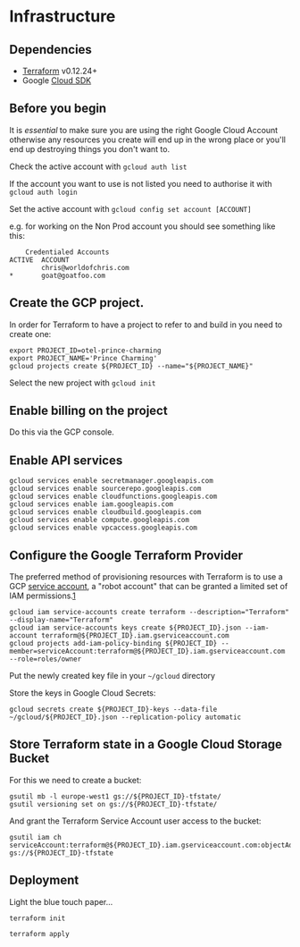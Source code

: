 # Infrastructure

## Dependencies

* [Terraform](https://www.terraform.io/) v0.12.24+
* Google [Cloud SDK](https://cloud.google.com/sdk/)

## Before you begin

It is *essential* to make sure you are using the right Google Cloud Account otherwise any resources you create will end up in the wrong place or you'll end up destroying things you don't want to.

Check the active account with `gcloud auth list`

If the account you want to use is not listed you need to authorise it with `gcloud auth login`

Set the active account with `gcloud config set account [ACCOUNT]`

e.g. for working on the Non Prod account you should see something like this:

```
    Credentialed Accounts
ACTIVE  ACCOUNT
        chris@worldofchris.com
*       goat@goatfoo.com
```

## Create the GCP project.

In order for Terraform to have a project to refer to and build in you need to create
one:

```
export PROJECT_ID=otel-prince-charming
export PROJECT_NAME='Prince Charming'
gcloud projects create ${PROJECT_ID} --name="${PROJECT_NAME}"
```

Select the new project with `gcloud init`

## Enable billing on the project

Do this via the GCP console.

## Enable API services

```
gcloud services enable secretmanager.googleapis.com
gcloud services enable sourcerepo.googleapis.com
gcloud services enable cloudfunctions.googleapis.com
gcloud services enable iam.googleapis.com 
gcloud services enable cloudbuild.googleapis.com
gcloud services enable compute.googleapis.com
gcloud services enable vpcaccess.googleapis.com
```

## Configure the Google Terraform Provider

The preferred method of provisioning resources with Terraform is to use a GCP [service account](https://console.cloud.google.com/iam-admin/serviceaccounts?folder=&organizationId=&project=api-goatfoo-com), a "robot account" that can be granted a limited set of IAM permissions.[1](https://www.terraform.io/docs/providers/google/guides/getting_started.html)

```
gcloud iam service-accounts create terraform --description="Terraform" --display-name="Terraform"
gcloud iam service-accounts keys create ${PROJECT_ID}.json --iam-account terraform@${PROJECT_ID}.iam.gserviceaccount.com 
gcloud projects add-iam-policy-binding ${PROJECT_ID} --member=serviceAccount:terraform@${PROJECT_ID}.iam.gserviceaccount.com --role=roles/owner
```

Put the newly created key file in your `~/gcloud` directory

Store the keys in Google Cloud Secrets:

```
gcloud secrets create ${PROJECT_ID}-keys --data-file ~/gcloud/${PROJECT_ID}.json --replication-policy automatic
```

## Store Terraform state in a Google Cloud Storage Bucket

For this we need to create a bucket:

```
gsutil mb -l europe-west1 gs://${PROJECT_ID}-tfstate/
gsutil versioning set on gs://${PROJECT_ID}-tfstate/
```

And grant the Terraform Service Account user access to the bucket:

```
gsutil iam ch serviceAccount:terraform@${PROJECT_ID}.iam.gserviceaccount.com:objectAdmin gs://${PROJECT_ID}-tfstate
```

## Deployment

Light the blue touch paper...

`terraform init`

`terraform apply`
